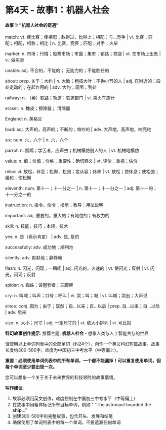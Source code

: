 # 第4天 - 故事1：机器人社会

#### 故事 1: "机器人社会的奇遇"

match: vt. 使比赛；使相配；敌得过，比得上；相配；与…竞争 | vi. 比赛；匹配；相配，相称；相比 | n. 比赛，竞赛；匹配；对手；火柴

market: n. 市场；行情；股票市场；市面；集市；销路；商店 | vt. 在市场上出售 | vi. 做买卖

unable: adj. 不会的，不能的； 无能力的；不能胜任的

about: prep. 关于；大约 | n. 大致；粗枝大叶；不拘小节的人 | adj. 在附近的；四处走动的；在起作用的 | adv. 大约；周围；到处

railway: n. （英）铁路；轨道；铁道部门 | vi. 乘火车旅行

eraser: n. 橡皮；擦除器； 清除器

England: n. 英格兰

loud: adj. 大声的，高声的；不断的；喧吵的 | adv. 大声地，高声地，响亮地

six: num. 六，六个 | n. 六，六个

parrot: n. 鹦鹉；学舌者，应声虫；机械模仿别人的人 | vt. 机械地模仿

value: n. 值；价值；价格；重要性；确切涵义 | vt. 评价；重视；估价

relax: vi. 放松，休息；松懈，松弛；变从容；休养 | vt. 放松；使休息；使松弛；缓和；使松懈

eleventh: num. 第十一；十一分之一 | n. 第十一；十一分之一 | adj. 第十一的；十一分之一的

instruction: n. 指令，命令；指示；教导；用法说明

important: adj. 重要的，重大的；有地位的；有权力的

skill: n. 技能，技巧；本领，技术

yes: n. 是（表示肯定） | adv. 是, 是的

successfully: adv. 成功地；顺利地

silently: adv. 默默地；静静地

flash: n. 闪光，闪现；一瞬间 | adj. 闪光的，火速的 | vt. 使闪光；反射 | vi. 闪光，闪现；反射

spider: n. 蜘蛛；设圈套者；三脚架

cry: n. 叫喊；叫声；口号；呼叫 | vi. 哭；叫；喊 | vt. 叫喊；哭出；大声说

since: conj. 因为；由于；既然；自…以来；自…以后 | prep. 自…以来；自…以后 | adv. 后来

size: n. 大小；尺寸 | adj. 一定尺寸的 | vt. 依大小排列 | vi. 可比拟

**科幻故事创作提示**:
推荐主题: **机器人社会** - 想象人类与人工智能共存的世界

请使用以上单词列表中的全部单词（约24个），创作一个英文科幻短篇故事，故事长度约300-500字，难度为中国初三中考水平（中等偏上）。

**重要：必须使用单词列表中的所有单词，一个都不能漏掉！可以重复使用单词，但每个单词至少要出现一次。**

您可以想象一个关于关于未来世界的科技冒险的故事情境。

**写作建议**: 
1. 故事必须用英文创作，难度控制在中国初三中考水平（中等偏上）
2. 在故事中用粗体标记所有目标单词，例如："The astronaut boarded the **ship**..."
3. 创建300-500字的完整故事，包含开头、发展和结尾
4. 确保使用了单词列表中的每一个单词，不要遗漏任何单词
